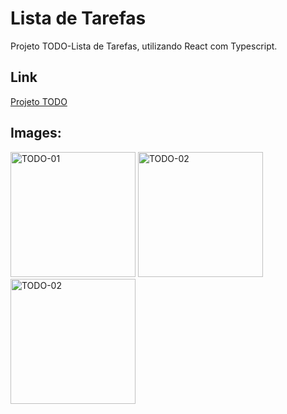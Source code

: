 # Lista de Tarefas
Projeto TODO-Lista de Tarefas, utilizando React com Typescript.

## Link
[Projeto TODO](https://kayquesekishiki.github.io/Projeto_TODO_ReactTS/)

## Images:
<div >  
    <img src="https://github.com/KayqueSekishiki/Projeto_TODO_ReactTS/assets/104032451/a9d451d1-537d-4812-b96d-5cacbf3f33bd" alt="TODO-01" width="200"/>
   <img src="https://github.com/KayqueSekishiki/Projeto_TODO_ReactTS/assets/104032451/42fc11a2-e023-4a1a-83bd-99eafa1b163e" alt="TODO-02" width="200"/>
   <img src="https://github.com/KayqueSekishiki/Projeto_TODO_ReactTS/assets/104032451/a2aded0a-8706-4fc4-8e73-df36e4c76fb6" alt="TODO-02" width="200"/>    
</div>








